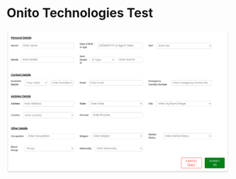# Onito Technologies Test

![Screenshot](./src/assets/Screenshot%20from%202023-05-03%2020-09-02.png)
